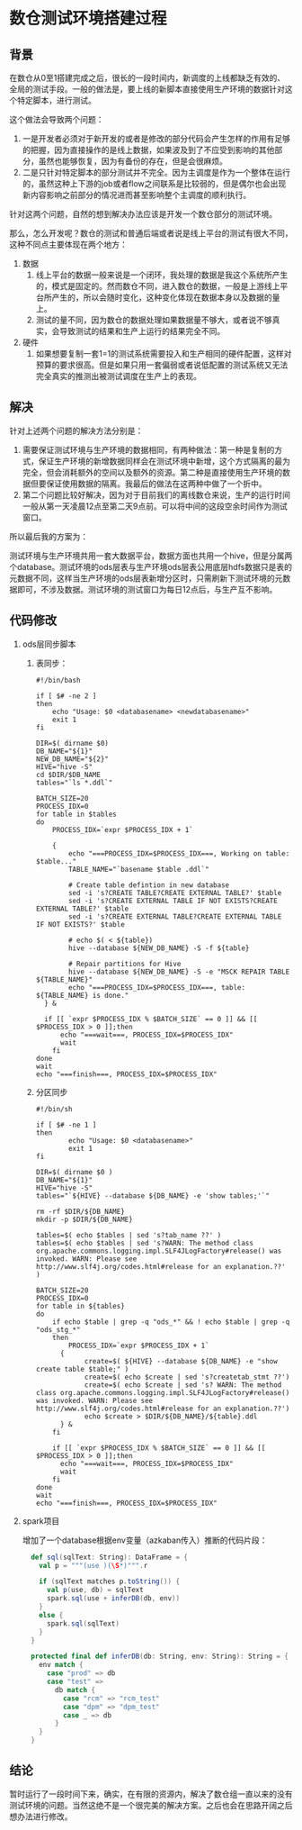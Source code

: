 # 数仓测试环境搭建过程

## 背景

在数仓从0至1搭建完成之后，很长的一段时间内，新调度的上线都缺乏有效的、全局的测试手段。一般的做法是，要上线的新脚本直接使用生产环境的数据针对这个特定脚本，进行测试。

这个做法会导致两个问题：

1. 一是开发者必须对于新开发的或者是修改的部分代码会产生怎样的作用有足够的把握，因为直接操作的是线上数据，如果波及到了不应受到影响的其他部分，虽然也能够恢复，因为有备份的存在，但是会很麻烦。
2. 二是只针对特定脚本的部分测试并不完全。因为主调度是作为一个整体在运行的，虽然这种上下游的job或者flow之间联系是比较弱的，但是偶尔也会出现新内容影响之前部分的情况进而甚至影响整个主调度的顺利执行。

针对这两个问题，自然的想到解决办法应该是开发一个数仓部分的测试环境。

那么，怎么开发呢？数仓的测试和普通后端或者说是线上平台的测试有很大不同，这种不同点主要体现在两个地方：

1. 数据
   1. 线上平台的数据一般来说是一个闭环，我处理的数据是我这个系统所产生的，模式是固定的。然而数仓不同，进入数仓的数据，一般是上游线上平台所产生的，所以会随时变化，这种变化体现在数据本身以及数据的量上。
   2. 测试的量不同，因为数仓的数据处理如果数据量不够大，或者说不够真实，会导致测试的结果和生产上运行的结果完全不同。
2. 硬件
   1. 如果想要复制一套1=1的测试系统需要投入和生产相同的硬件配置，这样对预算的要求很高。但是如果只用一套偏弱或者说低配置的测试系统又无法完全真实的推测出被测试调度在生产上的表现。

## 解决

针对上述两个问题的解决方法分别是：

1. 需要保证测试环境与生产环境的数据相同，有两种做法：第一种是复制的方式，保证生产环境的新增数据同样会在测试环境中新增，这个方式隔离的最为完全，但会消耗额外的空间以及额外的资源。第二种是直接使用生产环境的数据但要保证使用数据的隔离。我最后的做法在这两种中做了一个折中。
2. 第二个问题比较好解决，因为对于目前我们的离线数仓来说，生产的运行时间一般从第一天凌晨12点至第二天9点前。可以将中间的这段空余时间作为测试窗口。

所以最后我的方案为：

测试环境与生产环境共用一套大数据平台，数据方面也共用一个hive，但是分属两个database。测试环境的ods层表与生产环境ods层表公用底层hdfs数据只是表的元数据不同，这样当生产环境的ods层表新增分区时，只需刷新下测试环境的元数据即可，不涉及数据。测试环境的测试窗口为每日12点后，与生产互不影响。

## 代码修改

1. ods层同步脚本

   1. 表同步：

      ```shell
      #!/bin/bash
       
      if [ $# -ne 2 ]
      then
          echo "Usage: $0 <databasename> <newdatabasename>"
          exit 1
      fi
      
      DIR=$( dirname $0)
      DB_NAME="${1}"
      NEW_DB_NAME="${2}"
      HIVE="hive -S"
      cd $DIR/$DB_NAME
      tables="`ls *.ddl`"
      
      BATCH_SIZE=20
      PROCESS_IDX=0
      for table in $tables
      do
          PROCESS_IDX=`expr $PROCESS_IDX + 1`
      
          {
              echo "===PROCESS_IDX=$PROCESS_IDX===, Working on table: $table..."
              TABLE_NAME="`basename $table .ddl`"
      	    
              # Create table defintion in new database
              sed -i 's?CREATE TABLE?CREATE EXTERNAL TABLE?' $table
              sed -i 's?CREATE EXTERNAL TABLE IF NOT EXISTS?CREATE EXTERNAL TABLE?' $table
              sed -i 's?CREATE EXTERNAL TABLE?CREATE EXTERNAL TABLE IF NOT EXISTS?' $table
              
              # echo $( < ${table}) 
              hive --database ${NEW_DB_NAME} -S -f ${table}
      	    
              # Repair partitions for Hive
              hive --database ${NEW_DB_NAME} -S -e "MSCK REPAIR TABLE ${TABLE_NAME}"
              echo "===PROCESS_IDX=$PROCESS_IDX===, table: ${TABLE_NAME} is done."
      	} &
      
      	if [[ `expr $PROCESS_IDX % $BATCH_SIZE` == 0 ]] && [[ $PROCESS_IDX > 0 ]];then
            echo "===wait===, PROCESS_IDX=$PROCESS_IDX"
            wait
          fi
      done
      wait
      echo "===finish===, PROCESS_IDX=$PROCESS_IDX"
      ```

   2. 分区同步

      ```shell
      #!/bin/sh
      
      if [ $# -ne 1 ]
      then
              echo "Usage: $0 <databasename>"
              exit 1
      fi
      
      DIR=$( dirname $0 )
      DB_NAME="${1}"
      HIVE="hive -S"
      tables="`${HIVE} --database ${DB_NAME} -e 'show tables;'`"
      
      rm -rf $DIR/${DB_NAME} 
      mkdir -p $DIR/${DB_NAME}
      
      tables=$( echo $tables | sed 's?tab_name ??' )
      tables=$( echo $tables | sed 's?WARN: The method class org.apache.commons.logging.impl.SLF4JLogFactory#release() was invoked. WARN: Please see http://www.slf4j.org/codes.html#release for an explanation.??' )
      
      BATCH_SIZE=20
      PROCESS_IDX=0
      for table in ${tables}
      do
          if echo $table | grep -q "ods_*" && ! echo $table | grep -q "ods_stg_*"
          then
              PROCESS_IDX=`expr $PROCESS_IDX + 1`
      	    {
                  create=$( ${HIVE} --database ${DB_NAME} -e "show create table $table;" )
                  create=$( echo $create | sed 's?createtab_stmt ??')
                  create=$( echo $create | sed 's? WARN: The method class org.apache.commons.logging.impl.SLF4JLogFactory#release() was invoked. WARN: Please see http://www.slf4j.org/codes.html#release for an explanation.??')
                  echo $create > $DIR/${DB_NAME}/${table}.ddl
      		} &
          fi
      
          if [[ `expr $PROCESS_IDX % $BATCH_SIZE` == 0 ]] && [[ $PROCESS_IDX > 0 ]];then
            echo "===wait===, PROCESS_IDX=$PROCESS_IDX"
            wait
          fi
      done
      wait
      echo "===finish===, PROCESS_IDX=$PROCESS_IDX"
      ```

2. spark项目

   增加了一个database根据env变量（azkaban传入）推断的代码片段：

   ```scala
     def sql(sqlText: String): DataFrame = {
       val p = """(use )(\S*)""".r
   
       if (sqlText matches p.toString()) {
         val p(use, db) = sqlText
         spark.sql(use + inferDB(db, env))
       }
       else {
         spark.sql(sqlText)
       }
     }
   
     protected final def inferDB(db: String, env: String): String = {
       env match {
         case "prod" => db
         case "test" =>
           db match {
             case "rcm" => "rcm_test"
             case "dpm" => "dpm_test"
             case _ => db
           }
       }
     }
   ```

## 结论

暂时运行了一段时间下来，确实，在有限的资源内，解决了数仓组一直以来的没有测试环境的问题。当然这绝不是一个很完美的解决方案。之后也会在思路开阔之后想办法进行修改。